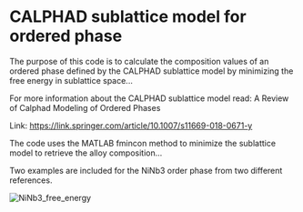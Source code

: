 # CALPHAD sublattice model for ordered phase 

The purpose of this code is to calculate the composition values of an ordered phase defined by the CALPHAD sublattice model by minimizing the free energy in sublattice space...

For more information about the CALPHAD sublattice model read: A Review of Calphad Modeling of Ordered Phases 

Link: https://link.springer.com/article/10.1007/s11669-018-0671-y

The code uses the MATLAB fmincon method to minimize the sublattice model to retrieve the alloy composition...

Two examples are included for the NiNb3 order phase from two different references. 

![NiNb3_free_energy](https://user-images.githubusercontent.com/11892854/122660903-2c42d400-d153-11eb-86f5-43c5512a75db.jpg)


